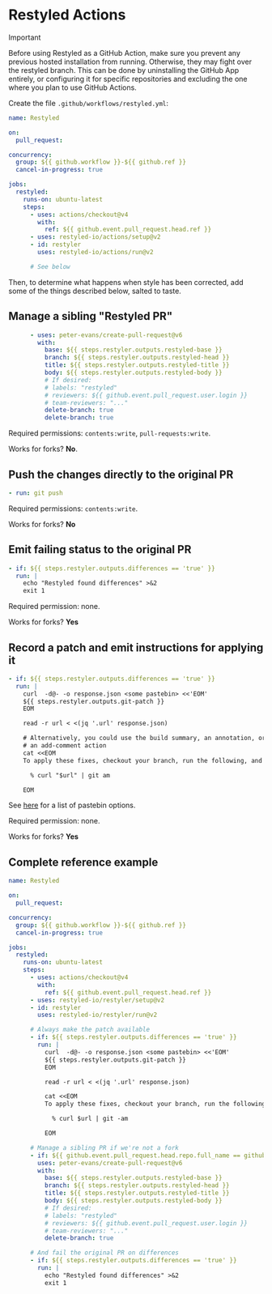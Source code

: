 # Restyled Actions

> [!IMPORTANT]
> Before using Restyled as a GitHub Action, make sure you prevent any previous
> hosted installation from running. Otherwise, they may fight over the restyled
> branch. This can be done by uninstalling the GitHub App entirely, or
> configuring it for specific repositories and excluding the one where you plan
> to use GitHub Actions.

Create the file `.github/workflows/restyled.yml`:

```yaml
name: Restyled

on:
  pull_request:

concurrency:
  group: ${{ github.workflow }}-${{ github.ref }}
  cancel-in-progress: true

jobs:
  restyled:
    runs-on: ubuntu-latest
    steps:
      - uses: actions/checkout@v4
        with:
          ref: ${{ github.event.pull_request.head.ref }}
      - uses: restyled-io/actions/setup@v2
      - id: restyler
        uses: restyled-io/actions/run@v2

      # See below
```

Then, to determine what happens when style has been corrected, add some of the
things described below, salted to taste.

## Manage a sibling "Restyled PR"

```yaml
      - uses: peter-evans/create-pull-request@v6
        with:
          base: ${{ steps.restyler.outputs.restyled-base }}
          branch: ${{ steps.restyler.outputs.restyled-head }}
          title: ${{ steps.restyler.outputs.restyled-title }}
          body: ${{ steps.restyler.outputs.restyled-body }}
          # If desired:
          # labels: "restyled"
          # reviewers: ${{ github.event.pull_request.user.login }}
          # team-reviewers: "..."
          delete-branch: true
          delete-branch: true
```

Required permissions: `contents:write`, `pull-requests:write`.

Works for forks? **No**.

## Push the changes directly to the original PR

```yaml
- run: git push
```

Required permissions: `contents:write`.

Works for forks? **No**

## Emit failing status to the original PR

```yaml
- if: ${{ steps.restyler.outputs.differences == 'true' }}
  run: |
    echo "Restyled found differences" >&2
    exit 1
```

Required permission: none.

Works for forks? **Yes**

## Record a patch and emit instructions for applying it

```yaml
- if: ${{ steps.restyler.outputs.differences == 'true' }}
  run: |
    curl  -d@- -o response.json <some pastebin> <<'EOM'
    ${{ steps.restyler.outputs.git-patch }}
    EOM

    read -r url < <(jq '.url' response.json)

    # Alternatively, you could use the build summary, an annotation, or
    # an add-comment action
    cat <<EOM
    To apply these fixes, checkout your branch, run the following, and push:

      % curl "$url" | git am

    EOM
```

See [here](https://github.com/lorien/awesome-pastebins) for a list of pastebin options.

Required permission: none.

Works for forks? **Yes**

## Complete reference example

```yaml
name: Restyled

on:
  pull_request:

concurrency:
  group: ${{ github.workflow }}-${{ github.ref }}
  cancel-in-progress: true

jobs:
  restyled:
    runs-on: ubuntu-latest
    steps:
      - uses: actions/checkout@v4
        with:
          ref: ${{ github.event.pull_request.head.ref }}
      - uses: restyled-io/restyler/setup@v2
      - id: restyler
        uses: restyled-io/restyler/run@v2

      # Always make the patch available
      - if: ${{ steps.restyler.outputs.differences == 'true' }}
        run: |
          curl  -d@- -o response.json <some pastebin> <<'EOM'
          ${{ steps.restyler.outputs.git-patch }}
          EOM

          read -r url < <(jq '.url' response.json)

          cat <<EOM
          To apply these fixes, checkout your branch, run the following, and push:

            % curl $url | git -am

          EOM

      # Manage a sibling PR if we're not a fork
      - if: ${{ github.event.pull_request.head.repo.full_name == github.repository }}
        uses: peter-evans/create-pull-request@v6
        with:
          base: ${{ steps.restyler.outputs.restyled-base }}
          branch: ${{ steps.restyler.outputs.restyled-head }}
          title: ${{ steps.restyler.outputs.restyled-title }}
          body: ${{ steps.restyler.outputs.restyled-body }}
          # If desired:
          # labels: "restyled"
          # reviewers: ${{ github.event.pull_request.user.login }}
          # team-reviewers: "..."
          delete-branch: true

      # And fail the original PR on differences
      - if: ${{ steps.restyler.outputs.differences == 'true' }}
        run: |
          echo "Restyled found differences" >&2
          exit 1
```
